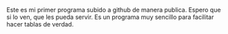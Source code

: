 Este es mi primer programa subido a github de manera publica.
Espero que si lo ven, que les pueda servir. Es un programa muy sencillo para facilitar hacer tablas de verdad.
